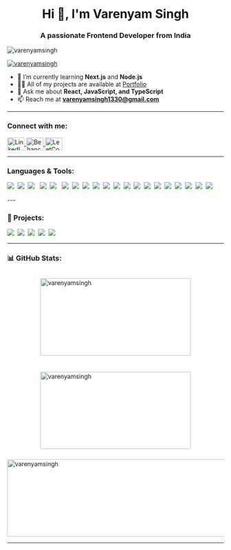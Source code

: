 <h1 align="center">Hi 👋, I'm Varenyam Singh</h1>
<h3 align="center">A passionate Frontend Developer from India</h3>

<p align="left"> 
  <img src="https://komarev.com/ghpvc/?username=varenyamsingh&label=Profile%20views&color=0e75b6&style=flat" alt="varenyamsingh" /> 
</p>

<p align="left"> 
  <a href="https://github.com/ryo-ma/github-profile-trophy">
    <img src="https://github-profile-trophy.vercel.app/?username=varenyamsingh" alt="varenyamsingh" />
  </a> 
</p>

- 🌱 I’m currently learning **Next.js** and **Node.js**  
- 👨‍💻 All of my projects are available at [Portfolio](https://varenyamsingh.netlify.app/)  
- 💬 Ask me about **React, JavaScript, and TypeScript**  
- 📫 Reach me at **varenyamsingh1330@gmail.com**  

---

<h3 align="left">Connect with me:</h3>
<p align="left">
  <a href="https://www.linkedin.com/in/varenyam-singh-baghel-a1bb40228" target="blank">
    <img align="center" src="https://raw.githubusercontent.com/rahuldkjain/github-profile-readme-generator/master/src/images/icons/Social/linked-in-alt.svg" alt="LinkedIn" height="30" width="40" />
  </a>
  <a href="https://www.behance.net/varenyamsingh" target="blank">
    <img align="center" src="https://raw.githubusercontent.com/rahuldkjain/github-profile-readme-generator/master/src/images/icons/Social/behance.svg" alt="Behance" height="30" width="40" />
  </a>
  <a href="https://leetcode.com/u/varenyamsingh/" target="blank">
    <img align="center" src="https://raw.githubusercontent.com/rahuldkjain/github-profile-readme-generator/master/src/images/icons/Social/leet-code.svg" alt="LeetCode" height="30" width="40" />
  </a>
</p>

---

<h3 align="left">Languages & Tools:</h3>
<p align="left">
  <img src="https://img.shields.io/badge/JavaScript-F7DF1E?style=for-the-badge&logo=javascript&logoColor=black"/>&nbsp;
  <img src="https://img.shields.io/badge/React-20232A?style=for-the-badge&logo=react&logoColor=61DAFB"/>&nbsp;
  <img src="https://img.shields.io/badge/Git-F05032?style=for-the-badge&logo=git&logoColor=white"/> &nbsp;
  <img src="https://img.shields.io/badge/TypeScript-007ACC?style=for-the-badge&logo=typescript&logoColor=white"/>&nbsp;
  <img src="https://img.shields.io/badge/VS_Code-007ACC?style=for-the-badge&logo=visual-studio-code&logoColor=white"/> &nbsp;
  <img src="https://img.shields.io/badge/Node.js-43853D?style=for-the-badge&logo=node.js&logoColor=white"/>&nbsp;
  <img src="https://img.shields.io/badge/Eclipse-2C2255?style=for-the-badge&logo=eclipse&logoColor=white"/>&nbsp;
  <img src="https://img.shields.io/badge/Jira-0052CC?style=for-the-badge&logo=jira&logoColor=white"/>&nbsp;
  <img src="https://img.shields.io/badge/Framer-0055FF?style=for-the-badge&logo=framer&logoColor=white"/>&nbsp;
  <img src="https://img.shields.io/badge/IntelliJ_IDEA-000000?style=for-the-badge&logo=intellij-idea&logoColor=white"/>&nbsp;
  <img src="https://img.shields.io/badge/Cursor-FF5722?style=for-the-badge&logo=cursor&logoColor=white"/>&nbsp;
  <img src="https://img.shields.io/badge/Next.js-000000?style=for-the-badge&logo=next.js&logoColor=white"/>&nbsp;
  <img src="https://img.shields.io/badge/Tailwind_CSS-38B2AC?style=for-the-badge&logo=tailwind-css&logoColor=white"/>&nbsp;
  <img src="https://img.shields.io/badge/Java-ED8B00?style=for-the-badge&logo=java&logoColor=white"/>&nbsp;
  <img src="https://img.shields.io/badge/Python-3776AB?style=for-the-badge&logo=python&logoColor=white"/>&nbsp;
  <img src="https://img.shields.io/badge/MySQL-005C84?style=for-the-badge&logo=mysql&logoColor=white"/>&nbsp;
  <img src="https://img.shields.io/badge/Spring-6DB33F?style=for-the-badge&logo=spring&logoColor=white"/>&nbsp;
  <img src="https://img.shields.io/badge/Figma-F24E1E?style=for-the-badge&logo=figma&logoColor=white"/>&nbsp;
  <img src="https://img.shields.io/badge/Adobe_XD-FF61F6?style=for-the-badge&logo=adobe-xd&logoColor=white"/>&nbsp;
  <img src="https://img.shields.io/badge/Photoshop-31A8FF?style=for-the-badge&logo=adobe-photoshop&logoColor=white"/>
</p>
---

<h3 align="left">📂 Projects:</h3>
<p align="left">
  <a href="https://shoeshop90.netlify.app"><img src="https://img.shields.io/badge/Shoe_Shop-React,JS-blue?style=for-the-badge"/></a>&nbsp;
  <a href="https://profilemanager90.netlify.app"><img src="https://img.shields.io/badge/Profile_Manager-React,JS-purple?style=for-the-badge"/></a>&nbsp;
  <a href="https://varenyamsingh.netlify.app/"><img src="https://img.shields.io/badge/Portfolio-HTML,CSS,JS-green?style=for-the-badge"/></a>&nbsp;
  <a href="https://nammayatri-clone90.netlify.app"><img src="https://img.shields.io/badge/Namma_Yatri-React,JS-orange?style=for-the-badge"/></a>&nbsp;
  <a href="https://pixabayclone90.netlify.app"><img src="https://img.shields.io/badge/Pixabay_Clone-React,JS-red?style=for-the-badge"/></a>
</p>


---

<h3 align="left">📊 GitHub Stats:</h3>

<div style="display: flex; flex-wrap: wrap; justify-content: center; gap: 10px;">

  <img src="https://github-readme-stats.vercel.app/api?username=varenyamsingh&show_icons=true&locale=en" 
       alt="varenyamsingh" 
       style="width: 350px; height: 180px;"/>

  <img src="https://github-readme-stats.vercel.app/api/top-langs?username=varenyamsingh&show_icons=true&locale=en&layout=compact" 
       alt="varenyamsingh" 
       style="width: 350px; height: 180px;"/>

</div>

<div style="display: flex; justify-content: center; margin-top: 10px;">
  <img src="https://github-readme-streak-stats.herokuapp.com/?user=varenyamsingh&" 
       alt="varenyamsingh" 
       style="width: 720px; height: 180px; max-width: 100%;"/>
</div>


---




